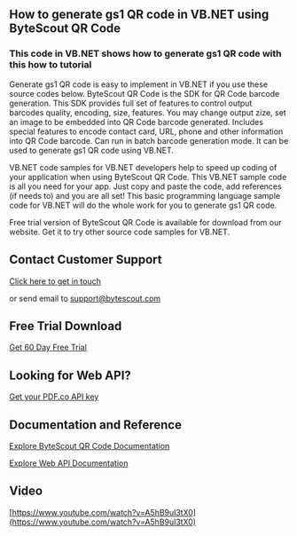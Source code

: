 ## How to generate gs1 QR code in VB.NET using ByteScout QR Code

### This code in VB.NET shows how to generate gs1 QR code with this how to tutorial

Generate gs1 QR code is easy to implement in VB.NET if you use these source codes below. ByteScout QR Code is the SDK for QR Code barcode generation. This SDK provides full set of features to control output barcodes quality, encoding, size, features. You may change output zize, set an image to be embedded into QR Code barcode generated. Includes special features to encode contact card, URL, phone and other information into QR Code barcode. Can run in batch barcode generation mode. It can be used to generate gs1 QR code using VB.NET.

VB.NET code samples for VB.NET developers help to speed up coding of your application when using ByteScout QR Code. This VB.NET sample code is all you need for your app. Just copy and paste the code, add references (if needs to) and you are all set! This basic programming language sample code for VB.NET will do the whole work for you to generate gs1 QR code.

Free trial version of ByteScout QR Code is available for download from our website. Get it to try other source code samples for VB.NET.

## Contact Customer Support

[Click here to get in touch](https://bytescout.zendesk.com/hc/en-us/requests/new?subject=ByteScout%20QR%20Code%20Question)

or send email to [support@bytescout.com](mailto:support@bytescout.com?subject=ByteScout%20QR%20Code%20Question) 

## Free Trial Download

[Get 60 Day Free Trial](https://bytescout.com/download/web-installer?utm_source=github-readme)

## Looking for Web API? 

[Get your PDF.co API key](https://pdf.co/documentation/api?utm_source=github-readme)

## Documentation and Reference

[Explore ByteScout QR Code Documentation](https://bytescout.com/documentation/index.html?utm_source=github-readme)

[Explore Web API Documentation](https://pdf.co/documentation/api?utm_source=github-readme)

## Video

[https://www.youtube.com/watch?v=A5hB9ul3tX0](https://www.youtube.com/watch?v=A5hB9ul3tX0)